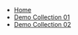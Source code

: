 + [Home](/)
+ [Demo Collection 01](/demo-collection-01/)
+ [Demo Collection 02](/demo-collection-02/)
